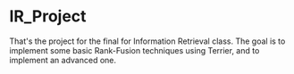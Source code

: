 # IR_Project
That's the project for the final for Information Retrieval class. The goal is to implement some basic Rank-Fusion techniques using Terrier, and to implement an advanced one.
